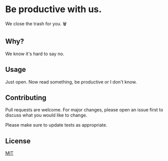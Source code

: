 # Be productive with us.

We close the trash for you. 🗑️


## Why?

We know it's hard to say no.



## Usage

Just open. Now read something, be productive or I don't know.



## Contributing

Pull requests are welcome. For major changes, please open an issue first to discuss what you would like to change.



Please make sure to update tests as appropriate.



## License

[MIT](https://choosealicense.com/licenses/mit/)
